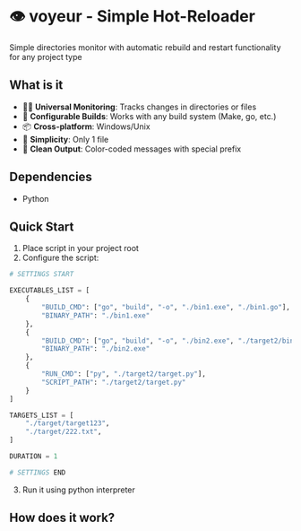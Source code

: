 # 👁️ voyeur - Simple Hot-Reloader

Simple directories monitor with automatic rebuild and restart functionality for any project type

## What is it

- 🕵️‍♂️ **Universal Monitoring**: Tracks changes in directories or files
- 🔧 **Configurable Builds**: Works with any build system (Make, go, etc.)
- 📦 **Cross-platform**: Windows/Unix
- 🙂 **Simplicity**: Only 1 file
- 🎨 **Clean Output**: Color-coded messages with special prefix

## Dependencies

- Python

## Quick Start

1. Place script in your project root
2. Configure the script:
```py
# SETTINGS START

EXECUTABLES_LIST = [
    {
        "BUILD_CMD": ["go", "build", "-o", "./bin1.exe", "./bin1.go"],
        "BINARY_PATH": "./bin1.exe"
    },
    {
        "BUILD_CMD": ["go", "build", "-o", "./bin2.exe", "./target2/bin2.go"],
        "BINARY_PATH": "./bin2.exe"
    },
    {
        "RUN_CMD": ["py", "./target2/target.py"],
        "SCRIPT_PATH": "./target2/target.py"
    }
]

TARGETS_LIST = [
    "./target/target123", 
    "./target/222.txt",
]

DURATION = 1

# SETTINGS END
```
3. Run it using python interpreter

## How does it work?